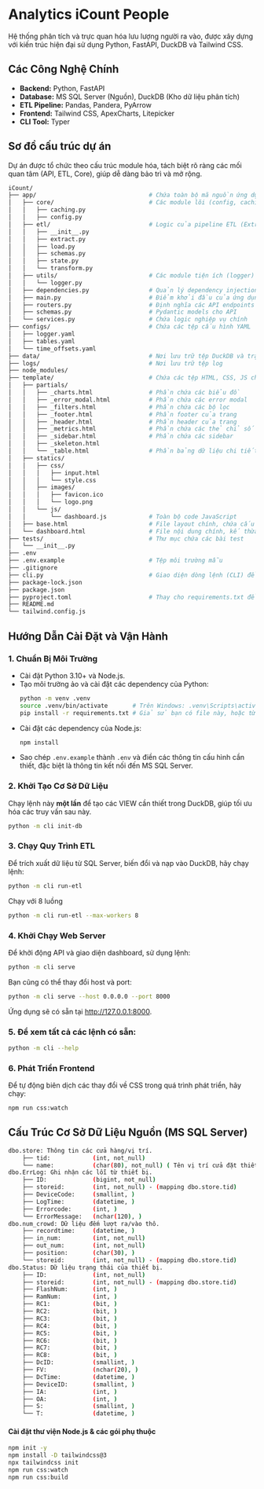 # Analytics iCount People
Hệ thống phân tích và trực quan hóa lưu lượng người ra vào, được xây dựng với kiến trúc hiện đại sử dụng Python, FastAPI, DuckDB và Tailwind CSS.


## Các Công Nghệ Chính
* **Backend:** Python, FastAPI
* **Database:** MS SQL Server (Nguồn), DuckDB (Kho dữ liệu phân tích)
* **ETL Pipeline:** Pandas, Pandera, PyArrow
* **Frontend:** Tailwind CSS, ApexCharts, Litepicker
* **CLI Tool:** Typer


## Sơ đồ cấu trúc dự án
Dự án được tổ chức theo cấu trúc module hóa, tách biệt rõ ràng các mối quan tâm (API, ETL, Core), giúp dễ dàng bảo trì và mở rộng.
```bash
iCount/
├── app/                                # Chứa toàn bộ mã nguồn ứng dụng FastAPI
│   ├── core/                           # Các module lõi (config, caching)
│   │   ├── caching.py
│   │   ├── config.py
│   ├── etl/                            # Logic của pipeline ETL (Extract, Transform, Load)
│   │   ├── __init__.py
│   │   ├── extract.py
│   │   ├── load.py
│   │   ├── schemas.py
│   │   ├── state.py
│   │   └── transform.py
│   ├── utils/                          # Các module tiện ích (logger)
│   │   └── logger.py
│   ├── dependencies.py                 # Quản lý dependency injection
│   ├── main.py                         # Điểm khởi đầu của ứng dụng
│   ├── routers.py                      # Định nghĩa các API endpoints
│   ├── schemas.py                      # Pydantic models cho API
│   └── services.py                     # Chứa logic nghiệp vụ chính
├── configs/                            # Chứa các tệp cấu hình YAML
│   ├── logger.yaml
│   ├── tables.yaml
│   └── time_offsets.yaml
├── data/                               # Nơi lưu trữ tệp DuckDB và trạng thái ETL
├── logs/                               # Nơi lưu trữ tệp log
├── node_modules/
├── template/                           # Chứa các tệp HTML, CSS, JS cho frontend
│   ├── partials/
│   │   ├── _charts.html                # Phần chứa các biểu đồ
│   │   ├── _error_modal.html           # Phần chứa các error modal
│   │   ├── _filters.html               # Phần chứa các bộ lọc
│   │   ├── _footer.html                # Phần footer của trang
│   │   ├── _header.html                # Phần header của trang
│   │   ├── _metrics.html               # Phần chứa các thẻ chỉ số
│   │   ├── _sidebar.html               # Phần chứa các sidebar
│   │   ├── _skeleton.html
│   │   └── _table.html                 # Phần bảng dữ liệu chi tiết
│   ├── statics/
│   │   ├── css/
│   │   │   ├── input.html
│   │   │   └── style.css
│   │   ├── images/
│   │   │   ├── favicon.ico
│   │   │   └── logo.png
│   │   └── js/
│   │       └── dashboard.js            # Toàn bộ code JavaScript
│   ├── base.html                       # File layout chính, chứa cấu trúc chung
│   └── dashboard.html                  # File nội dung chính, kế thừa từ base.html
├── tests/                              # Thư mục chứa các bài test
│   └── __init__.py
├── .env
├── .env.example                        # Tệp môi trường mẫu
├── .gitignore
├── cli.py                              # Giao diện dòng lệnh (CLI) để vận hành
├── package-lock.json
├── package.json
├── pyproject.toml                      # Thay cho requirements.txt để quản lý dependency tốt hơn
├── README.md
└── tailwind.config.js
```

## Hướng Dẫn Cài Đặt và Vận Hành
### 1. Chuẩn Bị Môi Trường
* Cài đặt Python 3.10+ và Node.js.
* Tạo môi trường ảo và cài đặt các dependency của Python:
    ```bash
    python -m venv .venv
    source .venv/bin/activate       # Trên Windows: .venv\Scripts\activate
    pip install -r requirements.txt # Giả sử bạn có file này, hoặc từ pyproject.toml
    ```
* Cài đặt các dependency của Node.js:
    ```bash
    npm install
    ```
* Sao chép `.env.example` thành `.env` và điền các thông tin cấu hình cần thiết, đặc biệt là thông tin kết nối đến MS SQL Server.

### 2. Khởi Tạo Cơ Sở Dữ Liệu
Chạy lệnh này **một lần** để tạo các VIEW cần thiết trong DuckDB, giúp tối ưu hóa các truy vấn sau này.
```bash
python -m cli init-db
```

### 3. Chạy Quy Trình ETL
Để trích xuất dữ liệu từ SQL Server, biến đổi và nạp vào DuckDB, hãy chạy lệnh:
```bash
python -m cli run-etl
```
Chạy với 8 luồng
```bash
python -m cli run-etl --max-workers 8
```

### 4. Khởi Chạy Web Server
Để khởi động API và giao diện dashboard, sử dụng lệnh:
```bash
python -m cli serve
```
Bạn cũng có thể thay đổi host và port:
```bash
python -m cli serve --host 0.0.0.0 --port 8000
```
Ứng dụng sẽ có sẵn tại http://127.0.0.1:8000.

### 5. Để xem tất cả các lệnh có sẵn:
```bash
python -m cli --help
```

### 6. Phát Triển Frontend
Để tự động biên dịch các thay đổi về CSS trong quá trình phát triển, hãy chạy:
```bash
npm run css:watch
```

## Cấu Trúc Cơ Sở Dữ Liệu Nguồn (MS SQL Server)
```bash
dbo.store: Thông tin các cửa hàng/vị trí.
    ├── tid:            (int, not_null)
    └── name:           (char(80), not_null) ( Tên vị trí cửa đặt thiết bị )
dbo.ErrLog: Ghi nhận các lỗi từ thiết bị.
    ├── ID:             (bigint, not_null)
    ├── storeid:        (int, not_null) - (mapping dbo.store.tid)
    ├── DeviceCode:     (smallint, )
    ├── LogTime:        (datetime, )
    ├── Errorcode:      (int, )
    └── ErrorMessage:   (nchar(120), )
dbo.num_crowd: Dữ liệu đếm lượt ra/vào thô.
    ├── recordtime:     (datetime, )
    ├── in_num:         (int, not_null)
    ├── out_num:        (int, not_null)
    ├── position:       (char(30), )
    └── storeid:        (int, not_null) - (mapping dbo.store.tid)
dbo.Status: Dữ liệu trạng thái của thiết bị.
    ├── ID:             (int, not_null)
    ├── storeid:        (int, not_null) - (mapping dbo.store.tid)
    ├── FlashNum:       (int, )
    ├── RamNum:         (int, )
    ├── RC1:            (bit, )
    ├── RC2:            (bit, )
    ├── RC3:            (bit, )
    ├── RC4:            (bit, )
    ├── RC5:            (bit, )
    ├── RC6:            (bit, )
    ├── RC7:            (bit, )
    ├── RC8:            (bit, )
    ├── DcID:           (smallint, )
    ├── FV:             (nchar(20), )
    ├── DcTime:         (datetime, )
    ├── DeviceID:       (smallint, )
    ├── IA:             (int, )
    ├── OA:             (int, )
    ├── S:              (smallint, )
    └── T:              (datetime, )
```


#### Cài đặt thư viện Node.js & các gói phụ thuộc
```bash
npm init -y
npm install -D tailwindcss@3
npx tailwindcss init
npm run css:watch
npm run css:build
```
